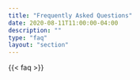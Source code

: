 ```yaml
---
title: "Frequently Asked Questions"
date: 2020-08-11T11:00:00-04:00
description: ""
type: "faq"
layout: "section"
---
```


{{< faq >}}